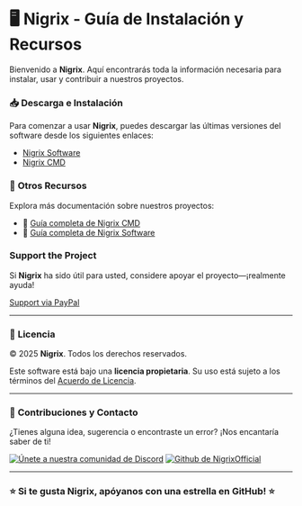 # 🖥️ Nigrix - Guía de Instalación y Recursos

Bienvenido a **Nigrix**. Aquí encontrarás toda la información necesaria para instalar, usar y contribuir a nuestros proyectos.

### 📥 **Descarga e Instalación**

Para comenzar a usar **Nigrix**, puedes descargar las últimas versiones del software desde los siguientes enlaces:

- [Nigrix Software](https://github.com/NigrixOfficial/.github/releases/tag/Nigrix_Software)
- [Nigrix CMD](https://github.com/NigrixOfficial/.github/releases/tag/Nigrix_CMD)

### 📝 **Otros Recursos**

Explora más documentación sobre nuestros proyectos:

- 📌 [Guía completa de Nigrix CMD](https://github.com/NigrixOfficial/.github/blob/main/Nigrix_CMD.md)
- 📌 [Guía completa de Nigrix Software](https://github.com/NigrixOfficial/.github/blob/main/Nigrix_Software.md)


### Support the Project

Si **Nigrix** ha sido útil para usted, considere apoyar el proyecto—¡realmente ayuda!

[Support via PayPal](https://img.shields.io/badge/Support-via%20PayPal-FFD700?style=for-the-badge&logo=paypal&logoColor=white)

---

### 🛑 **Licencia**

© 2025 **Nigrix**. Todos los derechos reservados.

Este software está bajo una **licencia propietaria**. Su uso está sujeto a los términos del [Acuerdo de Licencia](https://github.com/NigrixOfficial/.github/blob/main/LICENSE).

---

### 👥 **Contribuciones y Contacto**

¿Tienes alguna idea, sugerencia o encontraste un error? ¡Nos encantaría saber de ti!

[![Únete a nuestra comunidad de Discord](https://img.shields.io/badge/Join-Discord%20Community-5865F2?style=for-the-badge&logo=discord&logoColor=white)](https://discord.gg/MvZV9VkuNY)
[![Github de NigrixOfficial](https://img.shields.io/badge/Join-the%20Discussion-2D9F2D?style=for-the-badge&logo=github&logoColor=white)](https://github.com/NigrixOfficial)

---

### ⭐ **Si te gusta Nigrix, apóyanos con una estrella en GitHub!** ⭐
